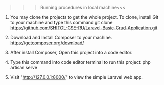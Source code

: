 >>>Running procedures in local machine<<<

1. You may clone the projects to get the whole project. To clone, install Git to your machine and type this command
git clone https://github.com/SHITOL-CSE-RU/Laravel-Basic-Crud-Application.git

2. Download and Install Composer to your machine.
https://getcomposer.org/download/

3. After install Composer, Open this project into a code editor. 
4. Type this command into code editor terminal to run this project:
php artisan serve

5. Visit "http://127.0.0.1:8000/" to view the simple Laravel web app.
